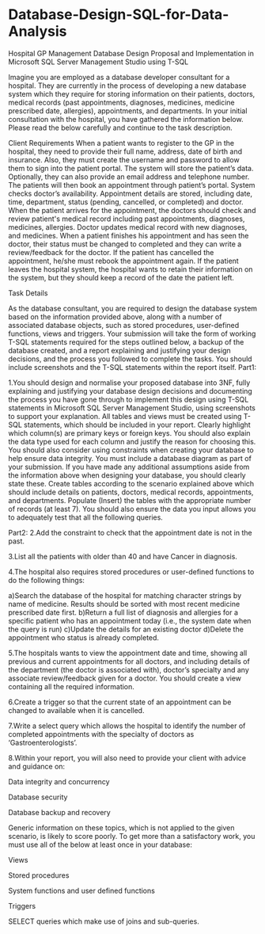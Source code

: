 # Database-Design-SQL-for-Data-Analysis
Hospital GP Management Database Design Proposal and Implementation in Microsoft SQL Server Management Studio using T-SQL

Imagine you are employed as a database developer consultant for a hospital. They are currently in the process of developing a new database system which they require for storing information on their patients, doctors, medical records (past appointments, diagnoses, medicines, medicine prescribed date, allergies), appointments, and departments. In your initial consultation with the hospital, you have gathered the information below. Please read the below carefully and continue to the task description.

Client Requirements
When a patient wants to register to the GP in the hospital, they need to provide their full name, address, date of birth and insurance. Also, they must create the username and password to allow them to sign into the patient portal. The system will store the patient’s data. Optionally, they can also provide an email address and telephone number. The patients will then book an appointment through patient’s portal. System checks doctor’s availability. Appointment details are stored, including date, time, department, status (pending, cancelled, or completed) and doctor.
When the patient arrives for the appointment, the doctors should check and review patient's medical record including past appointments, diagnoses, medicines, allergies. Doctor updates medical record with new diagnoses, and medicines. When a patient finishes his appointment and has seen the doctor, their status must be changed to completed and they can write a review/feedback for the doctor. If the patient has cancelled the appointment, he/she must rebook the appointment again. If the patient leaves the hospital system, the hospital wants to retain their information on the system, but they should keep a record of the date the patient left.

Task Details

As the database consultant, you are required to design the database system based on the information provided above, along with a number of associated database objects, such as stored procedures, user-defined functions, views and triggers. Your submission will take the form of working T-SQL statements required for the steps outlined below, a backup of the database created, and a report explaining and justifying your design decisions, and the process you followed to complete the tasks. You should include screenshots and the T-SQL statements within the report itself.
Part1:

1.You should design and normalise your proposed database into 3NF, fully explaining and justifying your database design decisions and documenting the process you have gone through to implement this design using T-SQL statements in Microsoft SQL Server Management Studio, using screenshots to support your explanation. All tables and
views must be created using T-SQL statements, which should be included in your report. Clearly highlight which column(s) are primary keys or foreign keys. You should also explain the data type used for each column and justify the reason for choosing this. You should also consider using constraints when creating your database to help ensure data integrity. You must include a database diagram as part of your submission. If you have made any additional assumptions aside from the information above when designing your database, you should clearly state these.
Create tables according to the scenario explained above which should include details on patients, doctors, medical records, appointments, and departments. Populate (Insert) the tables with the appropriate number of records (at least 7). You should also ensure the data you input allows you to adequately test that all the following queries.

Part2:
2.Add the constraint to check that the appointment date is not in the past.

3.List all the patients with older than 40 and have Cancer in diagnosis.

4.The hospital also requires stored procedures or user-defined functions to do the following things:

a)Search the database of the hospital for matching character strings by name of medicine. Results should be sorted with most recent medicine prescribed date first.
b)Return a full list of diagnosis and allergies for a specific patient who has an appointment today (i.e., the system date when the query is run)
c)Update the details for an existing doctor
d)Delete the appointment who status is already completed.

5.The hospitals wants to view the appointment date and time, showing all previous and current appointments for all doctors, and including details of the department (the doctor is associated with), doctor’s specialty and any associate review/feedback given for a doctor. You should create a view containing all the required information.

6.Create a trigger so that the current state of an appointment can be changed to available when it is cancelled.

7.Write a select query which allows the hospital to identify the number of completed appointments with the specialty of doctors as ‘Gastroenterologists’.

8.Within your report, you will also need to provide your client with advice and guidance on:

Data integrity and concurrency

Database security

Database backup and recovery

Generic information on these topics, which is not applied to the given scenario, is likely to score poorly.
To get more than a satisfactory work, you must use all of the below at least once in your database:

Views

Stored procedures

System functions and user defined functions

Triggers

SELECT queries which make use of joins and sub-queries.
